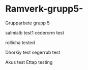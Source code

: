 # Ramverk-grupp5-
Grupparbete grupp 5

salmialb test1
cedercrm test

rollicha tested

Dhorkiy test
segerrub test

Akus test
Ettap testing
